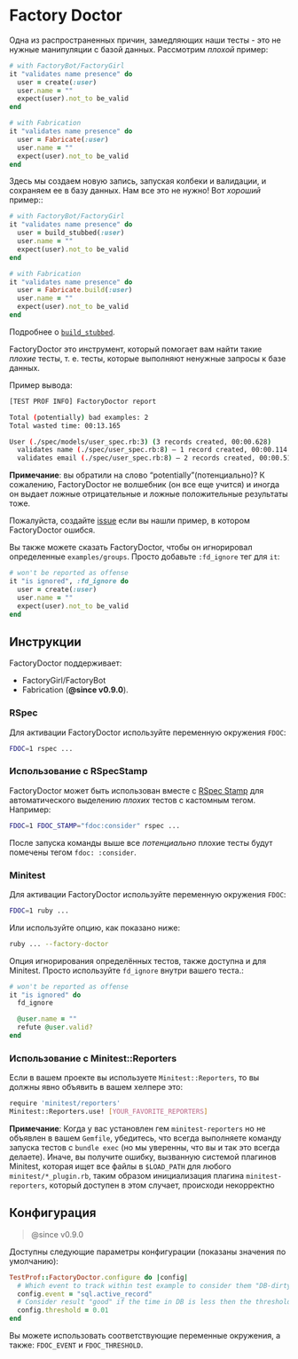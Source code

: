 # Factory Doctor

Одна из распространенных причин, замедляющих наши тесты - это не нужные манипуляции с базой данных. Рассмотрим _плохой_ пример:

```ruby
# with FactoryBot/FactoryGirl
it "validates name presence" do
  user = create(:user)
  user.name = ""
  expect(user).not_to be_valid
end

# with Fabrication
it "validates name presence" do
  user = Fabricate(:user)
  user.name = ""
  expect(user).not_to be_valid
end
```

Здесь мы создаем новую запись, запуская колбеки и валидации, и сохраняем ее в базу данных. Нам все это не нужно!  Вот _хороший_ пример::

```ruby
# with FactoryBot/FactoryGirl
it "validates name presence" do
  user = build_stubbed(:user)
  user.name = ""
  expect(user).not_to be_valid
end

# with Fabrication
it "validates name presence" do
  user = Fabricate.build(:user)
  user.name = ""
  expect(user).not_to be_valid
end
```

Подробнее о [`build_stubbed`](https://robots.thoughtbot.com/use-factory-girls-build-stubbed-for-a-faster-test).

FactoryDoctor это инструмент, который помогает вам найти такие _плохие_ тесты, т. е. тесты, которые выполняют ненужные запросы к базе данных.

Пример вывода:

```sh
[TEST PROF INFO] FactoryDoctor report

Total (potentially) bad examples: 2
Total wasted time: 00:13.165

User (./spec/models/user_spec.rb:3) (3 records created, 00:00.628)
  validates name (./spec/user_spec.rb:8) – 1 record created, 00:00.114
  validates email (./spec/user_spec.rb:8) – 2 records created, 00:00.514
```

**Примечание**: вы обратили на слово “potentially”(потенциально)? К сожалению, FactoryDoctor не волшебник (он все еще учится)
и иногда он выдает ложные отрицательные и ложные положительные результаты тоже.

Пожалуйста, создайте [issue](https://github.com/test-prof/test-prof/issues) если вы нашли пример, в котором FactoryDoctor ошибся.

Вы также можете сказать FactoryDoctor, чтобы он игнорировал определенные `examples/groups`. Просто добавьте `:fd_ignore` тег для `it`:

```ruby
# won't be reported as offense
it "is ignored", :fd_ignore do
  user = create(:user)
  user.name = ""
  expect(user).not_to be_valid
end
```

## Инструкции

FactoryDoctor поддерживает:

- FactoryGirl/FactoryBot
- Fabrication (**@since v0.9.0**).

### RSpec

Для активации FactoryDoctor используйте переменную окружения `FDOC`:

```sh
FDOC=1 rspec ...
```

### Использование с RSpecStamp

FactoryDoctor может быть использован вместе с [RSpec Stamp](../recipes/rspec_stamp.md) для автоматического выделению _плохих_ тестов с кастомным тегом. Например:

```sh
FDOC=1 FDOC_STAMP="fdoc:consider" rspec ...
```

После запуска команды выше все _потенциально_ плохие тесты будут помечены тегом `fdoc: :consider`.

### Minitest

Для активации FactoryDoctor используйте переменную окружения `FDOC`:

```sh
FDOC=1 ruby ...
```

Или используйте опцию, как показано ниже:

```sh
ruby ... --factory-doctor
```

Опция игнорирования определённых тестов, также доступна и для Minitest.
Просто используйте `fd_ignore` внутри вашего теста.:

```ruby
# won't be reported as offense
it "is ignored" do
  fd_ignore

  @user.name = ""
  refute @user.valid?
end
```

### Использование с Minitest::Reporters

Если в вашем проекте вы используете `Minitest::Reporters`,
то вы должны явно объявить в вашем хeлпере это:

```sh
require 'minitest/reporters'
Minitest::Reporters.use! [YOUR_FAVORITE_REPORTERS]
```

**Примечание**: Когда у вас установлен гем `minitest-reporters` но не объявлен в вашем `Gemfile`,
убедитесь, что всегда выполняете команду запуска тестов с `bundle exec` (но мы уверенны, что вы и так это всегда делаете).
Иначе, вы получите ошибку, вызванную системой плагинов Minitest, которая ищет все файлы в `$LOAD_PATH` для любого `minitest/*_plugin.rb`,
таким образом инициализация плагина `minitest-reporters`, который доступен в этом случает, происходи некорректно

## Конфигурация

> @since v0.9.0

Доступны следующие параметры конфигурации (показаны значения по умолчанию):

```ruby
TestProf::FactoryDoctor.configure do |config|
  # Which event to track within test example to consider them "DB-dirty"
  config.event = "sql.active_record"
  # Consider result "good" if the time in DB is less then the threshold
  config.threshold = 0.01
end
```

Вы можете использовать соответствующие переменные окружения, а также: `FDOC_EVENT` и `FDOC_THRESHOLD`.